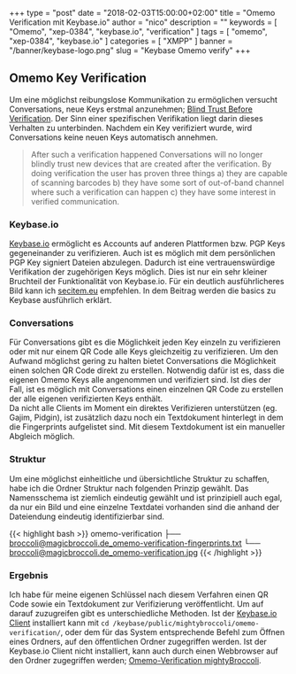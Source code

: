 +++
type = "post"
date = "2018-02-03T15:00:00+02:00"
title = "Omemo Verification mit Keybase.io"
author = "nico"
description = ""
keywords = [ "Omemo", "xep-0384", "keybase.io", "verification" ]
tags = [
	"omemo",
	"xep-0384",
	"keybase.io"
]
categories = [ "XMPP" ]
banner = "/banner/keybase-logo.png"
slug = "Keybase Omemo verify"
+++
## Omemo Key Verification
Um eine möglichst reibungslose Kommunikation zu ermöglichen versucht Conversations, neue Keys erstmal anzunehmen; [Blind Trust Before Verification](https://gultsch.de/trust.html). Der Sinn einer spezifischen Verifikation liegt darin dieses Verhalten zu unterbinden. Nachdem ein Key verifiziert wurde, wird Conversations keine neuen Keys automatisch annehmen.

> After such a verification happened Conversations will no longer blindly trust new devices that are created after the verification. By doing verification the user has proven three things a) they are capable of scanning barcodes b) they have some sort of out-of-band channel where such a verification can happen c) they have some interest in verified communication.

### Keybase.io
[Keybase.io](https://keybase.io) ermöglicht es Accounts auf anderen Plattformen bzw. PGP Keys gegeneinander zu verifizieren. Auch ist es möglich mit dem persönlichen PGP Key signiert Dateien abzulegen. Dadurch ist eine vertrauenswürdige Verifikation der zugehörigen Keys möglich.
Dies ist nur ein sehr kleiner Bruchteil der Funktionalität von Keybase.io. Für ein deutlich ausführlicheres Bild kann ich [secitem.eu](https://secitem.eu/blog/keybase-basics/) empfehlen. In dem Beitrag werden die basics zu Keybase ausführlich erklärt.

### Conversations
Für Conversations gibt es die Möglichkeit jeden Key einzeln zu verifizieren oder mit nur einem QR Code alle Keys gleichzeitig zu verifizieren. Um den Aufwand möglichst gering zu halten bietet Conversations die Möglichkeit einen solchen QR Code direkt zu erstellen. Notwendig dafür ist es, dass die eigenen Omemo Keys alle angenommen und verifiziert sind. Ist dies der Fall, ist es möglich mit Conversations einen einzelnen QR Code zu erstellen der alle eigenen verifizierten Keys enthält.<br>
Da nicht alle Clients im Moment ein direktes Verifizieren unterstützen (eg. Gajim, Pidgin), ist zusätzlich dazu noch ein Textdokument hinterlegt in dem die Fingerprints aufgelistet sind. Mit diesem Textdokument ist ein manueller Abgleich möglich.

### Struktur
Um eine möglichst einheitliche und übersichtliche Struktur zu schaffen, habe ich die Ordner Struktur nach folgenden Prinzip gewählt. Das Namensschema ist ziemlich eindeutig gewählt und ist prinzipiell auch egal, da nur ein Bild und eine einzelne Textdatei vorhanden sind die anhand der Dateiendung eindeutig identifizierbar sind.

{{< highlight bash >}}
omemo-verification
    ├── broccoli@magicbroccoli.de_omemo-verification-fingerprints.txt
    └── broccoli@magicbroccoli.de_omemo-verification.jpg
{{< /highlight >}}

### Ergebnis
Ich habe für meine eigenen Schlüssel nach diesem Verfahren einen QR Code sowie ein Textdokument zur Verifizierung veröffentlicht. Um auf darauf zuzugreifen gibt es unterschiedliche Methoden.
Ist der [Keybase.io Client](https://keybase.io/download) installiert kann mit `cd /keybase/public/mightybroccoli/omemo-verification/`, oder dem für das System entsprechende Befehl zum Öffnen eines Ordners, auf den öffentlichen Ordner zugegriffen werden.
Ist der Keybase.io Client nicht installiert, kann auch durch einen Webbrowser auf den Ordner zugegriffen werden; [Omemo-Verification mightyBroccoli](https://keybase.pub/mightybroccoli/omemo-verification/).
